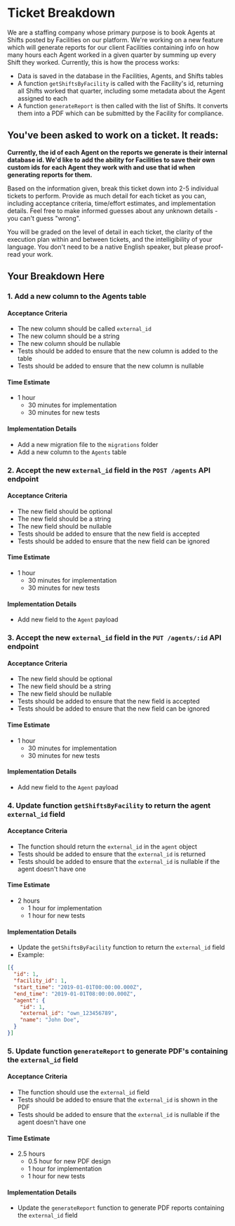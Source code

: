 # Ticket Breakdown
We are a staffing company whose primary purpose is to book Agents at Shifts posted by Facilities on our platform. We're working on a new feature which will generate reports for our client Facilities containing info on how many hours each Agent worked in a given quarter by summing up every Shift they worked. Currently, this is how the process works:

- Data is saved in the database in the Facilities, Agents, and Shifts tables
- A function `getShiftsByFacility` is called with the Facility's id, returning all Shifts worked that quarter, including some metadata about the Agent assigned to each
- A function `generateReport` is then called with the list of Shifts. It converts them into a PDF which can be submitted by the Facility for compliance.

## You've been asked to work on a ticket. It reads:

**Currently, the id of each Agent on the reports we generate is their internal database id. We'd like to add the ability for Facilities to save their own custom ids for each Agent they work with and use that id when generating reports for them.**


Based on the information given, break this ticket down into 2-5 individual tickets to perform. Provide as much detail for each ticket as you can, including acceptance criteria, time/effort estimates, and implementation details. Feel free to make informed guesses about any unknown details - you can't guess "wrong".


You will be graded on the level of detail in each ticket, the clarity of the execution plan within and between tickets, and the intelligibility of your language. You don't need to be a native English speaker, but please proof-read your work.

## Your Breakdown Here

### 1. Add a new column to the Agents table

#### Acceptance Criteria
  - The new column should be called `external_id`
  - The new column should be a string
  - The new column should be nullable
  - Tests should be added to ensure that the new column is added to the table
  - Tests should be added to ensure that the new column is nullable

#### Time Estimate
  - 1 hour
    - 30 minutes for implementation
    - 30 minutes for new tests

#### Implementation Details
  - Add a new migration file to the `migrations` folder
  - Add a new column to the `Agents` table

### 2. Accept the new `external_id` field in the `POST /agents` API endpoint

#### Acceptance Criteria
  - The new field should be optional
  - The new field should be a string
  - The new field should be nullable
  - Tests should be added to ensure that the new field is accepted
  - Tests should be added to ensure that the new field can be ignored

#### Time Estimate
  - 1 hour
    - 30 minutes for implementation
    - 30 minutes for new tests

#### Implementation Details
  - Add new field to the `Agent` payload

### 3. Accept the new `external_id` field in the `PUT /agents/:id` API endpoint

#### Acceptance Criteria
  - The new field should be optional
  - The new field should be a string
  - The new field should be nullable
  - Tests should be added to ensure that the new field is accepted
  - Tests should be added to ensure that the new field can be ignored

#### Time Estimate
  - 1 hour
    - 30 minutes for implementation
    - 30 minutes for new tests

#### Implementation Details
  - Add new field to the `Agent` payload

### 4. Update function `getShiftsByFacility` to return the agent `external_id` field

#### Acceptance Criteria
  - The function should return the `external_id` in the `agent` object
  - Tests should be added to ensure that the `external_id` is returned
  - Tests should be added to ensure that the `external_id` is nullable if the agent doesn't have one

#### Time Estimate
  - 2 hours
    - 1 hour for implementation
    - 1 hour for new tests

#### Implementation Details
  - Update the `getShiftsByFacility` function to return the `external_id` field
  - Example:

```json
[{
  "id": 1,
  "facility_id": 1,
  "start_time": "2019-01-01T00:00:00.000Z",
  "end_time": "2019-01-01T08:00:00.000Z",
  "agent": {
    "id": 1,
    "external_id": "own_123456789",
    "name": "John Doe",
  }
}]
```

### 5. Update function `generateReport` to generate PDF's containing the `external_id` field

#### Acceptance Criteria
  - The function should use the `external_id` field
  - Tests should be added to ensure that the `external_id` is shown in the PDF
  - Tests should be added to ensure that the `external_id` is nullable if the agent doesn't have one

#### Time Estimate
  - 2.5 hours
    - 0.5 hour for new PDF design
    - 1 hour for implementation
    - 1 hour for new tests

#### Implementation Details
  - Update the `generateReport` function to generate PDF reports containing the `external_id` field
```